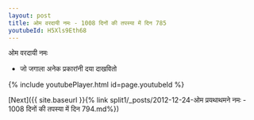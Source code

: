```yaml
---
layout: post
title: ओम वरदायी नमः - 1008 दिनों की तपस्या में दिन 785
youtubeId: H5Xls9Eth68
---
```

 
 
 ओम वरदायी नमः  
 
 -  जो जगाला अनेक प्रकारांनी दया दाखवितो 
 
  
 
  
 
 
 
 
 
 


{% include youtubePlayer.html id=page.youtubeId %}
 
[Next]({{ site.baseurl }}{% link  split1/_posts/2012-12-24-ओम प्रयथाथमने नमः - 1008 दिनों की तपस्या में दिन 794.md%})
 
